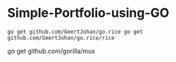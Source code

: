 # Simple-Portfolio-using-GO

<code>go get github.com/GeertJohan/go.rice
go get github.com/GeertJohan/go.rice/rice
</code>

 go get github.com/gorilla/mux
